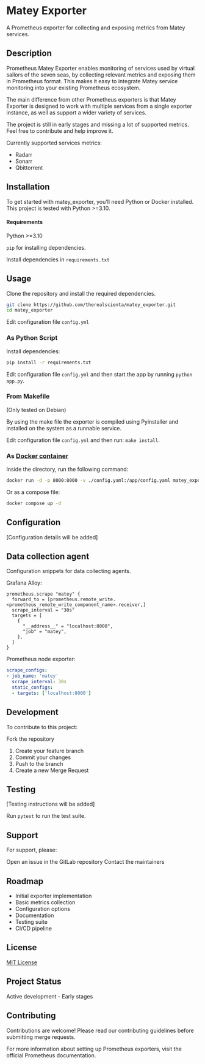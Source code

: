 # Matey Exporter

A Prometheus exporter for collecting and exposing metrics from Matey services.

## Description

Prometheus Matey Exporter enables monitoring of services used by virtual sailors of the seven seas, by collecting relevant metrics and exposing them in Prometheus format. This makes it easy to integrate Matey service monitoring into your existing Prometheus ecosystem.

The main difference from other Prometheus exporters is that Matey Exporter is designed to work with multiple services from a single exporter instance, as well as support a wider variety of services.

The project is still in early stages and missing a lot of supported metrics. Feel free to contribute and help improve it.

Currently supported services metrics:
* Radarr
* Sonarr
* Qbittorrent

## Installation

To get started with matey_exporter, you’ll need Python or Docker installed. This project is tested with Python >=3.10.

#### Requirements

Python >=3.10

`pip` for installing dependencies.

Install dependencies in `requirements.txt`

## Usage
Clone the repository and install the required dependencies.

```bash
git clone https://github.com/therealscienta/matey_exporter.git
cd matey_exporter
```
Edit configuration file `config.yml`

### As Python Script

Install dependencies:
```bash
pip install -r requirements.txt
```
Edit configuration file `config.yml` and then start the app by running `python app.py`.

### From Makefile
(Only tested on Debian)

By using the make file the exporter is compiled using Pyinstaller and installed on the system as a runnable service.

Edit configuration file `config.yml` and then run: `make install`.

### As [Docker container](https://hub.docker.com/r/therealscienta/matey_exporter)

Inside the directory, run the following command:
```bash
docker run -d -p 8000:8000 -v ./config.yaml:/app/config.yaml matey_exporter:latest
```

Or as a compose file:
```bash
docker compose up -d
```


## Configuration
[Configuration details will be added]

## Data collection agent

Configuration snippets for data collecting agents.

Grafana Alloy:
```
prometheus.scrape "matey" {
  forward_to = [prometheus.remote_write.<prometheus_remote_write_component_name>.receiver,]
  scrape_interval = "30s"
  targets = [
    {
      "__address__" = "localhost:8000",
      "job" = "matey",
    },
  ]
}
```

Prometheus node exporter:

```yaml
scrape_configs:
- job_name: 'matey'
  scrape_interval: 30s
  static_configs:
  - targets: ['localhost:8000']
```


## Development
To contribute to this project:

Fork the repository

1. Create your feature branch
2. Commit your changes
3. Push to the branch
4. Create a new Merge Request

## Testing
[Testing instructions will be added]

Run `pytest` to run the test suite.

## Support
For support, please:

Open an issue in the GitLab repository
Contact the maintainers

## Roadmap
* Initial exporter implementation
* Basic metrics collection
* Configuration options
* Documentation
* Testing suite
* CI/CD pipeline

## License

[MIT License](LICENSE)

## Project Status
Active development - Early stages

## Contributing
Contributions are welcome! Please read our contributing guidelines before submitting merge requests.

For more information about setting up Prometheus exporters, visit the official Prometheus documentation.
